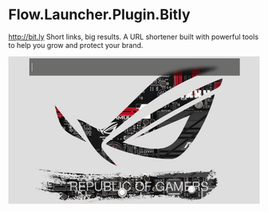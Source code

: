 # Flow.Launcher.Plugin.Bitly
http://bit.ly  Short links, big results. A URL shortener built with powerful tools to help you grow and protect your brand.

![](assets/demo.gif)
